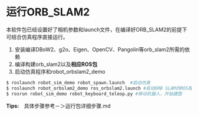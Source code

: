 # 运行ORB_SLAM2

本软件包已经设置好了相机参数和launch文件，在编译好ORB_SLAM2的前提下可结合仿真程序直接运行。

1. 安装编译DBoW2、g2o、Eigen、OpenCV、Pangolin等orb_slam2所需的依赖
2. 编译构建orb_slam2以及**相应ROS包**
3. 启动仿真程序和robot_orbslam2_demo

```sh
$ roslaunch robot_sim_demo robot_spawn.launch  #启动仿真
$ roslaunch robot_orbslam2_demo ros_orbslam2.launch #启动ORB SLAM的ROS程序
$ rosrun robot_sim_demo robot_keyboard_teleop.py #移动机器人，开始建图
```

**Tips:**　具体步骤参考－＞运行包详细步骤.md
